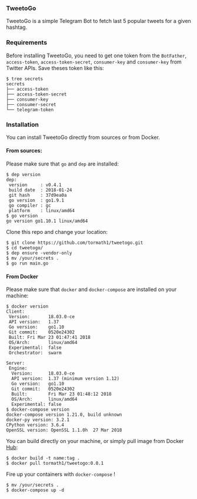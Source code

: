### TweetoGo

TweetoGo is a simple Telegram Bot to fetch last 5 popular tweets for a given hashtag.


### Requirements

Before installing TweetoGo, you need to get one token from the `BotFather`, `access-token`, `access-token-secret`, `consumer-key` and `consumer-key` from Twitter APIs. 
Save theses token like this:

```shell
$ tree secrets
secrets
├── access-token
├── access-token-secret
├── consumer-key
├── consumer-secret
└── telegram-token
```

### Installation

You can install TweetoGo directly from sources or from Docker.

#### From sources:

Please make sure that `go` and `dep` are installed: 

```shell
$ dep version
dep:
 version     : v0.4.1
 build date  : 2018-01-24
 git hash    : 37d9ea0a
 go version  : go1.9.1
 go compiler : gc
 platform    : linux/amd64
$ go version
go version go1.10.1 linux/amd64
```

Clone this repo and change your location: 

```shell
$ git clone https://github.com/tormath1/tweetogo.git
$ cd tweetogo/
$ dep ensure -vendor-only
$ mv /your/secrets .
$ go run main.go
```

#### From Docker

Please make sure that `docker` and `docker-compose` are installed on your machine: 

```shell
$ docker version
Client:
 Version:       18.03.0-ce
 API version:   1.37
 Go version:    go1.10
 Git commit:    0520e24302
 Built: Fri Mar 23 01:47:41 2018
 OS/Arch:       linux/amd64
 Experimental:  false
 Orchestrator:  swarm

Server:
 Engine:
  Version:      18.03.0-ce
  API version:  1.37 (minimum version 1.12)
  Go version:   go1.10
  Git commit:   0520e24302
  Built:        Fri Mar 23 01:48:12 2018
  OS/Arch:      linux/amd64
  Experimental: false
$ docker-compose version
docker-compose version 1.21.0, build unknown
docker-py version: 3.2.1
CPython version: 3.6.4
OpenSSL version: OpenSSL 1.1.0h  27 Mar 2018
```

You can build directly on your machine, or simply pull image from Docker [Hub](https://hub.docker.com): 

```shell
$ docker build -t name:tag .
$ docker pull tormath1/tweetogo:0.0.1
```

Fire up your containers with `docker-compose` !

```shell
$ mv /your/secrets .
$ docker-compose up -d 
```